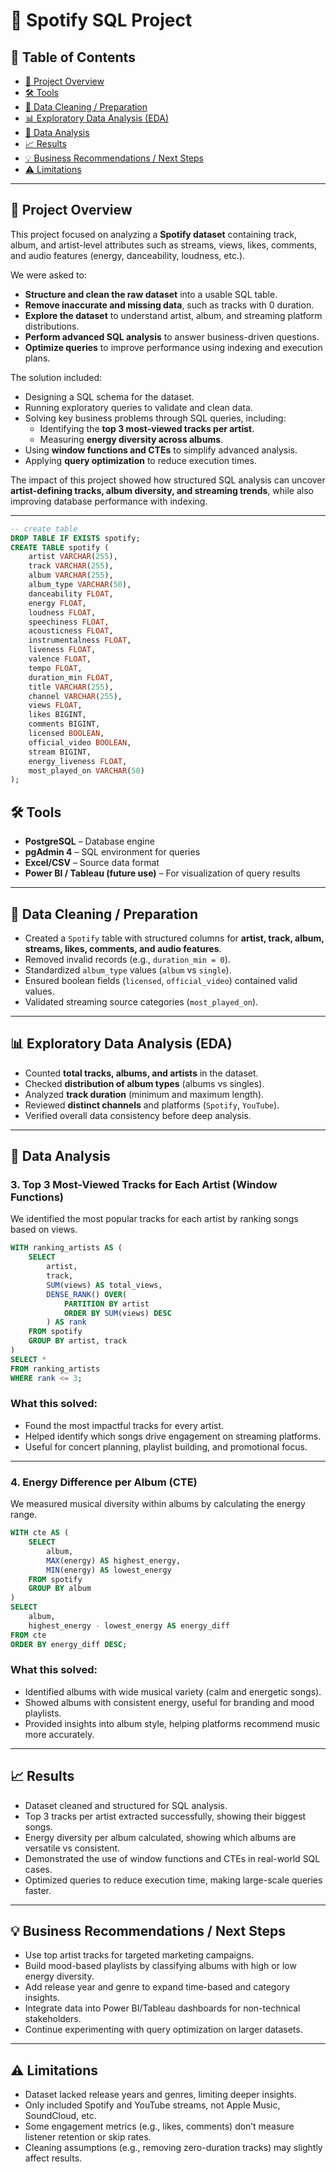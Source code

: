 # 🎵 Spotify SQL Project

## 📑 Table of Contents  
- [📌 Project Overview](#-project-overview)  
- [🛠️ Tools](#️-tools)  
- [🧹 Data Cleaning / Preparation](#-data-cleaning--preparation)  
- [📊 Exploratory Data Analysis (EDA)](#-exploratory-data-analysis-eda)  
- [🔎 Data Analysis](#-data-analysis)  
- [📈 Results](#-results)  
- [💡 Business Recommendations / Next Steps](#-business-recommendations--next-steps)  
- [⚠️ Limitations](#-limitations)  

---

## 📌 Project Overview  
This project focused on analyzing a **Spotify dataset** containing track, album, and artist-level attributes such as streams, views, likes, comments, and audio features (energy, danceability, loudness, etc.).  

We were asked to:  
- **Structure and clean the raw dataset** into a usable SQL table.  
- **Remove inaccurate and missing data**, such as tracks with 0 duration.  
- **Explore the dataset** to understand artist, album, and streaming platform distributions.  
- **Perform advanced SQL analysis** to answer business-driven questions.  
- **Optimize queries** to improve performance using indexing and execution plans.  

The solution included:  
- Designing a SQL schema for the dataset.  
- Running exploratory queries to validate and clean data.  
- Solving key business problems through SQL queries, including:  
  - Identifying the **top 3 most-viewed tracks per artist**.  
  - Measuring **energy diversity across albums**.  
- Using **window functions and CTEs** to simplify advanced analysis.  
- Applying **query optimization** to reduce execution times.  

The impact of this project showed how structured SQL analysis can uncover **artist-defining tracks, album diversity, and streaming trends**, while also improving database performance with indexing.  

---

```sql
-- create table
DROP TABLE IF EXISTS spotify;
CREATE TABLE spotify (
    artist VARCHAR(255),
    track VARCHAR(255),
    album VARCHAR(255),
    album_type VARCHAR(50),
    danceability FLOAT,
    energy FLOAT,
    loudness FLOAT,
    speechiness FLOAT,
    acousticness FLOAT,
    instrumentalness FLOAT,
    liveness FLOAT,
    valence FLOAT,
    tempo FLOAT,
    duration_min FLOAT,
    title VARCHAR(255),
    channel VARCHAR(255),
    views FLOAT,
    likes BIGINT,
    comments BIGINT,
    licensed BOOLEAN,
    official_video BOOLEAN,
    stream BIGINT,
    energy_liveness FLOAT,
    most_played_on VARCHAR(50)
);
```

## 🛠️ Tools  
- **PostgreSQL** – Database engine  
- **pgAdmin 4** – SQL environment for queries  
- **Excel/CSV** – Source data format  
- **Power BI / Tableau (future use)** – For visualization of query results


---

## 🧹 Data Cleaning / Preparation  
- Created a `Spotify` table with structured columns for **artist, track, album, streams, likes, comments, and audio features**.  
- Removed invalid records (e.g., `duration_min = 0`).  
- Standardized `album_type` values (`album` vs `single`).  
- Ensured boolean fields (`licensed`, `official_video`) contained valid values.  
- Validated streaming source categories (`most_played_on`).  

---

## 📊 Exploratory Data Analysis (EDA)  
- Counted **total tracks, albums, and artists** in the dataset.  
- Checked **distribution of album types** (albums vs singles).  
- Analyzed **track duration** (minimum and maximum length).  
- Reviewed **distinct channels** and platforms (`Spotify`, `YouTube`).  
- Verified overall data consistency before deep analysis.  

---

## 🔎 Data Analysis  

### 3. Top 3 Most-Viewed Tracks for Each Artist (Window Functions)  
We identified the most popular tracks for each artist by ranking songs based on views.  

```sql
WITH ranking_artists AS (
    SELECT 
        artist,
        track,
        SUM(views) AS total_views,
        DENSE_RANK() OVER(
            PARTITION BY artist 
            ORDER BY SUM(views) DESC
        ) AS rank
    FROM spotify
    GROUP BY artist, track
)
SELECT *
FROM ranking_artists
WHERE rank <= 3;
```
### What this solved:  

- Found the most impactful tracks for every artist.  
- Helped identify which songs drive engagement on streaming platforms.  
- Useful for concert planning, playlist building, and promotional focus.  

---

### 4. Energy Difference per Album (CTE)  

We measured musical diversity within albums by calculating the energy range.  
```sql
WITH cte AS (
    SELECT 
        album,
        MAX(energy) AS highest_energy,
        MIN(energy) AS lowest_energy
    FROM spotify
    GROUP BY album
)
SELECT 
    album,
    highest_energy - lowest_energy AS energy_diff
FROM cte
ORDER BY energy_diff DESC;
```
### What this solved:  

- Identified albums with wide musical variety (calm and energetic songs).  
- Showed albums with consistent energy, useful for branding and mood playlists.  
- Provided insights into album style, helping platforms recommend music more accurately.  

---

## 📈 Results  

- Dataset cleaned and structured for SQL analysis.  
- Top 3 tracks per artist extracted successfully, showing their biggest songs.  
- Energy diversity per album calculated, showing which albums are versatile vs consistent.  
- Demonstrated the use of window functions and CTEs in real-world SQL cases.  
- Optimized queries to reduce execution time, making large-scale queries faster.  

---

## 💡 Business Recommendations / Next Steps  

- Use top artist tracks for targeted marketing campaigns.  
- Build mood-based playlists by classifying albums with high or low energy diversity.  
- Add release year and genre to expand time-based and category insights.  
- Integrate data into Power BI/Tableau dashboards for non-technical stakeholders.  
- Continue experimenting with query optimization on larger datasets.  

---

## ⚠️ Limitations  

- Dataset lacked release years and genres, limiting deeper insights.  
- Only included Spotify and YouTube streams, not Apple Music, SoundCloud, etc.  
- Some engagement metrics (e.g., likes, comments) don’t measure listener retention or skip rates.  
- Cleaning assumptions (e.g., removing zero-duration tracks) may slightly affect results.  

